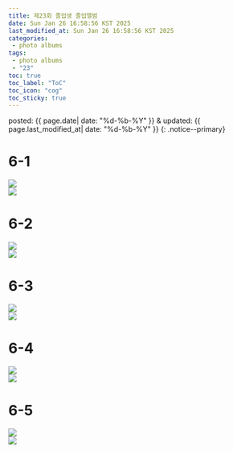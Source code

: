 ```yaml
---
title: 제23회 졸업생 졸업앨범
date: Sun Jan 26 16:58:56 KST 2025
last_modified_at: Sun Jan 26 16:58:56 KST 2025
categories:
 - photo albums
tags:
 - photo albums
 - "23"
toc: true
toc_label: "ToC"
toc_icon: "cog"
toc_sticky: true
---
```


posted: {{ page.date| date: "%d-%b-%Y" }}
&amp;
updated: {{ page.last_modified_at| date: "%d-%b-%Y" }}
{: .notice--primary}

# 6-1

<div class="img-container">
<img src="/resource/photo albums/23/6-1-1.JPG">
</div>

<div class="img-container">
<img src="/resource/photo albums/23/6-1-2.JPG">
</div>

# 6-2

<div class="img-container">
<img src="/resource/photo albums/23/6-2-1.JPG">
</div>

<div class="img-container">
<img src="/resource/photo albums/23/6-2-2.JPG">
</div>

# 6-3

<div class="img-container">
<img src="/resource/photo albums/23/6-3-1.JPG">
</div>

<div class="img-container">
<img src="/resource/photo albums/23/6-3-2.JPG">
</div>

# 6-4

<div class="img-container">
<img src="/resource/photo albums/23/6-4-1.JPG">
</div>

<div class="img-container">
<img src="/resource/photo albums/23/6-4-2.JPG">
</div>

# 6-5

<div class="img-container">
<img src="/resource/photo albums/23/6-5-1.JPG">
</div>

<div class="img-container">
<img src="/resource/photo albums/23/6-5-2.JPG">
</div>

